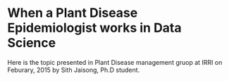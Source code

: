 # When a Plant Disease Epidemiologist works in Data Science

Here is the topic  presented in Plant Disease management gruop at IRRI on Feburary, 2015 by Sith Jaisong, Ph.D student.

